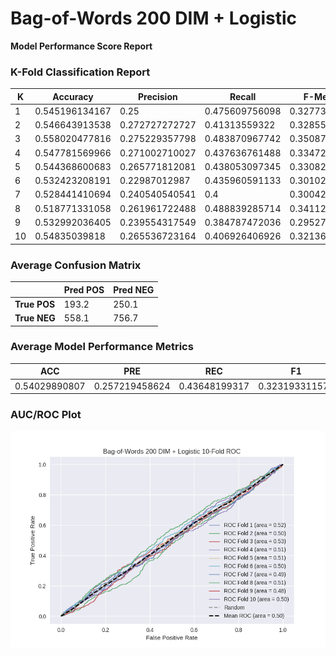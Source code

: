 # Bag-of-Words 200 DIM + Logistic
**Model Performance Score Report**

### K-Fold Classification Report
| K | Accuracy | Precision | Recall | F-Measure | AUC | Kappa |
| --- | --- | --- | --- | --- | --- | --- |
| 1 | 0.545196134167 | 0.25 | 0.475609756098 | 0.327731092437 | 0.520977598583 | 0.0319274083145 |
| 2 | 0.546643913538 | 0.272727272727 | 0.41313559322 | 0.328559393429 | 0.504390502675 | 0.00755071944332 |
| 3 | 0.558020477816 | 0.275229357798 | 0.483870967742 | 0.350877192982 | 0.533098625865 | 0.0527557449783 |
| 4 | 0.547781569966 | 0.271002710027 | 0.437636761488 | 0.334728033473 | 0.512054353073 | 0.0200998683286 |
| 5 | 0.544368600683 | 0.265771812081 | 0.438053097345 | 0.330827067669 | 0.509608478228 | 0.0158563535139 |
| 6 | 0.532423208191 | 0.22987012987 | 0.435960591133 | 0.301020408163 | 0.498675561839 | -0.00201640862923 |
| 7 | 0.528441410694 | 0.240540540541 | 0.4 | 0.300421940928 | 0.485986290937 | -0.022989828938 |
| 8 | 0.518771331058 | 0.261961722488 | 0.488839285714 | 0.341121495327 | 0.508923459651 | 0.0138892572417 |
| 9 | 0.532992036405 | 0.239554317549 | 0.384787472036 | 0.295278969957 | 0.484155749748 | -0.026412018962 |
| 10 | 0.54835039818 | 0.265536723164 | 0.406926406926 | 0.321367521368 | 0.502845919513 | 0.00485931097024 |

### Average Confusion Matrix
| | Pred POS | Pred NEG |
| --- | --- | --- |
| **True POS** | 193.2 | 250.1 |
| **True NEG** | 558.1 | 756.7 |

### Average Model Performance Metrics
| ACC | PRE | REC | F1 | AUC | KAPP |
| --- | --- | --- | --- | --- | --- |
| 0.54029890807 | 0.257219458624 | 0.43648199317 | 0.323193311573 | 0.506071654011 | 0.00955204062612 |

### AUC/ROC Plot
![ROC Plot](bag-of-words_200_dim_+_logistic_auc-plot.png)
